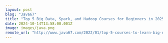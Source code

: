 ```yaml
---
layout: post
blog: "Java67"
title: "Top 5 Big Data, Spark, and Hadoop Courses for Beginners in 2025 - Best of Lot"
date: 2024-10-14T13:58:00.001Z
image: images/java.png
remote_url: "http://www.java67.com/2022/01/top-5-courses-to-learn-big-data-for.html"
---
```

